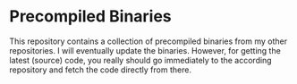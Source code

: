 # Precompiled Binaries

This repository contains a collection of precompiled binaries from my other repositories.  I will eventually update the binaries.  However, for getting the latest (source) code, you really should go immediately to the according repository and fetch the code directly from there.
